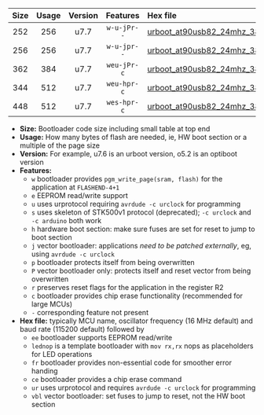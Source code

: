 |Size|Usage|Version|Features|Hex file|
|:-:|:-:|:-:|:-:|:--|
|252|256|u7.7|`w-u-jPr--`|[urboot_at90usb82_24mhz_38400bps_lednop_ur_vbl.hex](https://raw.githubusercontent.com/stefanrueger/urboot.hex/main/mcus/at90usb82/fcpu_24mhz/38400_bps/urboot_at90usb82_24mhz_38400bps_lednop_ur_vbl.hex)|
|256|256|u7.7|`w-u-jpr--`|[urboot_at90usb82_24mhz_38400bps_lednop_fr_ur_vbl.hex](https://raw.githubusercontent.com/stefanrueger/urboot.hex/main/mcus/at90usb82/fcpu_24mhz/38400_bps/urboot_at90usb82_24mhz_38400bps_lednop_fr_ur_vbl.hex)|
|362|384|u7.7|`weu-jPr-c`|[urboot_at90usb82_24mhz_38400bps_ee_lednop_fr_ce_ur_vbl.hex](https://raw.githubusercontent.com/stefanrueger/urboot.hex/main/mcus/at90usb82/fcpu_24mhz/38400_bps/urboot_at90usb82_24mhz_38400bps_ee_lednop_fr_ce_ur_vbl.hex)|
|344|512|u7.7|`weu-hpr-c`|[urboot_at90usb82_24mhz_38400bps_ee_lednop_fr_ce_ur.hex](https://raw.githubusercontent.com/stefanrueger/urboot.hex/main/mcus/at90usb82/fcpu_24mhz/38400_bps/urboot_at90usb82_24mhz_38400bps_ee_lednop_fr_ce_ur.hex)|
|448|512|u7.7|`wes-hpr-c`|[urboot_at90usb82_24mhz_38400bps_ee_lednop_fr_ce.hex](https://raw.githubusercontent.com/stefanrueger/urboot.hex/main/mcus/at90usb82/fcpu_24mhz/38400_bps/urboot_at90usb82_24mhz_38400bps_ee_lednop_fr_ce.hex)|

- **Size:** Bootloader code size including small table at top end
- **Usage:** How many bytes of flash are needed, ie, HW boot section or a multiple of the page size
- **Version:** For example, u7.6 is an urboot version, o5.2 is an optiboot version
- **Features:**
  + `w` bootloader provides `pgm_write_page(sram, flash)` for the application at `FLASHEND-4+1`
  + `e` EEPROM read/write support
  + `u` uses urprotocol requiring `avrdude -c urclock` for programming
  + `s` uses skeleton of STK500v1 protocol (deprecated); `-c urclock` and `-c arduino` both work
  + `h` hardware boot section: make sure fuses are set for reset to jump to boot section
  + `j` vector bootloader: applications *need to be patched externally*, eg, using `avrdude -c urclock`
  + `p` bootloader protects itself from being overwritten
  + `P` vector bootloader only: protects itself and reset vector from being overwritten
  + `r` preserves reset flags for the application in the register R2
  + `c` bootloader provides chip erase functionality (recommended for large MCUs)
  + `-` corresponding feature not present
- **Hex file:** typically MCU name, oscillator frequency (16 MHz default) and baud rate (115200 default) followed by
  + `ee` bootloader supports EEPROM read/write
  + `lednop` is a template bootloader with `mov rx,rx` nops as placeholders for LED operations
  + `fr` bootloader provides non-essential code for smoother error handing
  + `ce` bootloader provides a chip erase command
  + `ur` uses urprotocol and requires `avrdude -c urclock` for programming
  + `vbl` vector bootloader: set fuses to jump to reset, not the HW boot section
